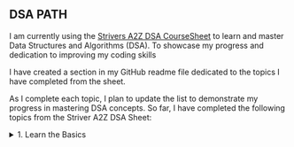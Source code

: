 ## DSA PATH

I am currently using the [Strivers A2Z DSA CourseSheet](https://takeuforward.org/strivers-a2z-dsa-course/strivers-a2z-dsa-course-sheet-2/) to learn and master Data Structures and Algorithms (DSA). To showcase my progress and dedication to improving my coding skills

I have created a section in my GitHub readme file dedicated to the topics I have completed from the sheet.

As I complete each topic, I plan to update the list to demonstrate my progress in mastering DSA concepts. So far, I have completed the following topics from the Striver A2Z DSA Sheet:

<details>
  <summary>1. Learn the Basics</summary>
  <ul style="list-style-type:square">
    <li>1.2 <a href="https://github.com/anand-yv/DSA-Journey/tree/master/Patterns">Patterns</a> </li>
  <ul>
</details>


<!-- Each of these topics has been covered in a step-by-step manner in the Striver A2Z DSA Sheet, and I have gained a thorough understanding of the concepts by practicing coding problems and solutions provided in the sheet. -->

<!-- I believe that learning DSA is crucial for any aspiring programmer or computer science enthusiast, and using the Striver A2Z DSA Sheet has been an excellent resource to help me achieve my goals. By showcasing my progress in my GitHub readme file, I hope to demonstrate my proficiency in DSA concepts and showcase my dedication to improving my coding skills. -->



